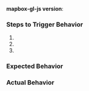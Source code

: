 <!--

To help us diagnose your problem quickly, please:

 - include a link to a minimal demonstration of the bug (we recommend using https://jsbin.com)
 - ensure you can reproduce the bug using the latest release
 - only post to report a bug or request a feature -- direct all support requests to https://mapbox.com/contact

-->

**mapbox-gl-js version**:

### Steps to Trigger Behavior

 1.
 2.
 3.

### Expected Behavior

### Actual Behavior
